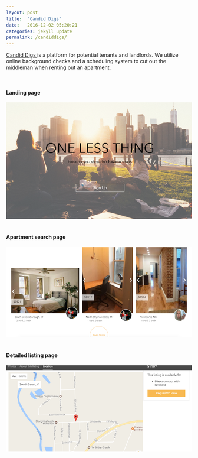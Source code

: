 ```yaml
---
layout: post
title:  "Candid Digs"
date:   2016-12-02 05:20:21
categories: jekyll update
permalink: /candiddigs/
---
```


<p>
  <a href="https://candiddigs.ddns.net/">
    Candid Digs
  </a>
  is a platform for potential tenants and landlords. We utilize online background checks and a scheduling system to cut out the middleman when renting out an apartment.
</p>
<br />
<h4>Landing page</h4>
<img src='/css/assets/images/candiddigs/landing_page.png' />
<br /><br />
<h4>Apartment search page</h4>
<img src='/css/assets/images/candiddigs/listing_search.png' />
<br /><br />
<h4>Detailed listing page</h4>
<img src='/css/assets/images/candiddigs/listing_page.png' />
